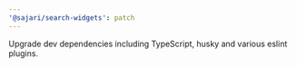 ```yaml
---
'@sajari/search-widgets': patch
---
```


Upgrade dev dependencies including TypeScript, husky and various eslint plugins.
